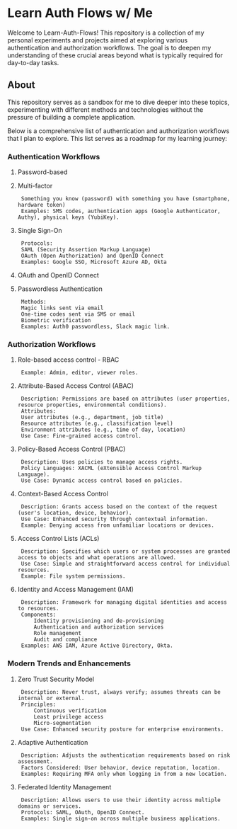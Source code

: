 # Learn Auth Flows w/ Me

Welcome to Learn-Auth-Flows! This repository is a collection of my personal experiments and projects aimed at exploring various authentication and authorization workflows. The goal is to deepen my understanding of these crucial areas beyond what is typically required for day-to-day tasks.

## About

This repository serves as a sandbox for me to dive deeper into these topics, experimenting with different methods and technologies without the pressure of building a complete application.

Below is a comprehensive list of authentication and authorization workflows that I plan to explore. This list serves as a roadmap for my learning journey:

### Authentication Workflows

1. Password-based
2. Multi-factor

        Something you know (password) with something you have (smartphone, hardware token)
        Examples: SMS codes, authentication apps (Google Authenticator, Authy), physical keys (YubiKey).

3. Single Sign-On

        Protocols:
        SAML (Security Assertion Markup Language)
        OAuth (Open Authorization) and OpenID Connect
        Examples: Google SSO, Microsoft Azure AD, Okta

4. OAuth and OpenID Connect
5. Passwordless Authentication

        Methods:
        Magic links sent via email
        One-time codes sent via SMS or email
        Biometric verification
        Examples: Auth0 passwordless, Slack magic link.

### Authorization Workflows

1. Role-based access control - RBAC

        Example: Admin, editor, viewer roles.

2. Attribute-Based Access Control (ABAC)

        Description: Permissions are based on attributes (user properties, resource properties, environmental conditions).
        Attributes:
        User attributes (e.g., department, job title)
        Resource attributes (e.g., classification level)
        Environment attributes (e.g., time of day, location)
        Use Case: Fine-grained access control.

3. Policy-Based Access Control (PBAC)

        Description: Uses policies to manage access rights.
        Policy Languages: XACML (eXtensible Access Control Markup Language).
        Use Case: Dynamic access control based on policies.

4. Context-Based Access Control

        Description: Grants access based on the context of the request (user's location, device, behavior).
        Use Case: Enhanced security through contextual information.
        Example: Denying access from unfamiliar locations or devices.

5. Access Control Lists (ACLs)

        Description: Specifies which users or system processes are granted access to objects and what operations are allowed.
        Use Case: Simple and straightforward access control for individual resources.
        Example: File system permissions.

6. Identity and Access Management (IAM)

        Description: Framework for managing digital identities and access to resources.
        Components:
            Identity provisioning and de-provisioning
            Authentication and authorization services
            Role management
            Audit and compliance
        Examples: AWS IAM, Azure Active Directory, Okta.

### Modern Trends and Enhancements

1. Zero Trust Security Model

        Description: Never trust, always verify; assumes threats can be internal or external.
        Principles:
            Continuous verification
            Least privilege access
            Micro-segmentation
        Use Case: Enhanced security posture for enterprise environments.

2. Adaptive Authentication

        Description: Adjusts the authentication requirements based on risk assessment.
        Factors Considered: User behavior, device reputation, location.
        Examples: Requiring MFA only when logging in from a new location.

3. Federated Identity Management

        Description: Allows users to use their identity across multiple domains or services.
        Protocols: SAML, OAuth, OpenID Connect.
        Examples: Single sign-on across multiple business applications.
